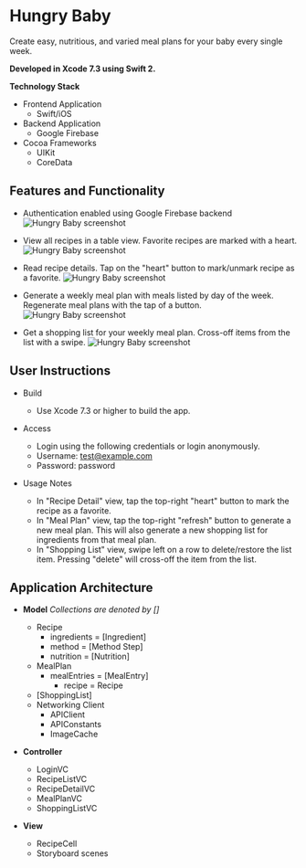 # Hungry Baby
Create easy, nutritious, and varied meal plans for your baby every single week.

**Developed in Xcode 7.3 using Swift 2.**

**Technology Stack**

* Frontend Application
  * Swift/iOS
* Backend Application
  * Google Firebase
* Cocoa Frameworks
  * UIKit
  * CoreData

## Features and Functionality

* Authentication enabled using Google Firebase backend
![Hungry Baby screenshot](/doc/HB1.png)

* View all recipes in a table view. Favorite recipes are marked with a heart.
![Hungry Baby screenshot](/doc/HB2.png)

* Read recipe details. Tap on the "heart" button to mark/unmark recipe as a favorite.
![Hungry Baby screenshot](/doc/HB3.png)

* Generate a weekly meal plan with meals listed by day of the week. Regenerate meal plans with the tap of a button.
![Hungry Baby screenshot](/doc/HB4.png)

* Get a shopping list for your weekly meal plan. Cross-off items from the list with a swipe.
![Hungry Baby screenshot](/doc/HB5.png)

## User Instructions

* Build
  * Use Xcode 7.3 or higher to build the app.

* Access
  * Login using the following credentials or login anonymously.
  * Username: test@example.com
  * Password: password

* Usage Notes
  * In "Recipe Detail" view, tap the top-right "heart" button to mark the recipe as a favorite.
  * In "Meal Plan" view, tap the top-right "refresh" button to generate a new meal plan. This will also generate a new shopping list for ingredients from that meal plan.
  * In "Shopping List" view, swipe left on a row to delete/restore the list item. Pressing "delete" will cross-off the item from the list.

## Application Architecture

* **Model** *Collections are denoted by []*
  * Recipe
    * ingredients = [Ingredient]
    * method = [Method Step]
    * nutrition = [Nutrition]
  * MealPlan
    * mealEntries = [MealEntry]
      * recipe = Recipe
  * [ShoppingList]
  * Networking Client
    * APIClient
    * APIConstants
    * ImageCache

* **Controller**
  * LoginVC
  * RecipeListVC
  * RecipeDetailVC
  * MealPlanVC
  * ShoppingListVC

* **View**
  * RecipeCell
  * Storyboard scenes
